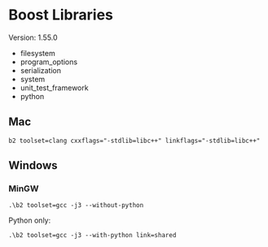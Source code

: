 # Boost Libraries

Version: 1.55.0

* filesystem
* program_options
* serialization
* system
* unit_test_framework
* python

## Mac

```
b2 toolset=clang cxxflags="-stdlib=libc++" linkflags="-stdlib=libc++"
```

## Windows

### MinGW

```
.\b2 toolset=gcc -j3 --without-python
```

Python only:

```
.\b2 toolset=gcc -j3 --with-python link=shared
```
